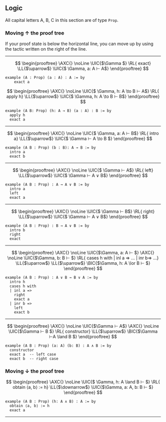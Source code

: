 ## Logic
All capital letters A, B, C in this section are of type `Prop`. 

### Moving $\uparrow$ the proof tree
If your proof state is below the horizontal line, you can move up by using the tactic written on the right of the line.

---
$$
\begin{prooftree}
   \AXC{} \noLine
   \UIC{$\Gamma $}
   \RL{ exact}
   \LL{$\uparrow$}
   \UIC{$ \Gamma, a: A ⊢ A$}
\end{prooftree}
$$
```lean
example (A : Prop) (a : A) : A := by
	exact a
```

$$
\begin{prooftree}
   \AXC{} \noLine
   \UIC{$ \Gamma, h: A \to B ⊢ A$}
   \RL{ apply h}
   \LL{$\uparrow$}
   \UIC{$ \Gamma, h: A \to B ⊢ B$}
\end{prooftree}
$$
```lean
example (A B: Prop) (h: A → B) (a : A) : B := by
  apply h 
  exact a
```

---
$$
\begin{prooftree}
   \AXC{} \noLine
   \UIC{$ \Gamma, a: A ⊢ B$}
   \RL{ intro a}
   \LL{$\uparrow$}
   \UIC{$ \Gamma ⊢ A \to B $}
\end{prooftree}
$$

```lean
example (A B : Prop) (b : B): A → B := by
  intro a
  exact b
```
---
$$
\begin{prooftree}
   \AXC{} \noLine
   \UIC{$ \Gamma ⊢ A$}
   \RL{ left}
   \LL{$\uparrow$}
   \UIC{$ \Gamma ⊢ A ∨ B$}
\end{prooftree}
$$
```lean
example (A B : Prop) : A → A ∨ B := by
  intro a
  left
  exact a
```
---
$$
\begin{prooftree}
   \AXC{} \noLine
   \UIC{$ \Gamma ⊢ B$}
   \RL{ right}
   \LL{$\uparrow$}
   \UIC{$ \Gamma ⊢ A ∨ B$}
\end{prooftree}
$$

```lean
example (A B : Prop) : B → A ∨ B := by
  intro b
  right
  exact
```
---
$$
\begin{prooftree}
   \AXC{} \noLine
   \UIC{$\Gamma, a: A ⊢ $}
   \AXC{} \noLine
   \UIC{$\Gamma, b: B ⊢ $}
   \RL{ cases h with | inl a => ... | inr b=> ...}
   \LL{$\uparrow$}
   \LL{$\uparrow$}
   \BIC{$\Gamma, h: A \lor B ⊢ $}
\end{prooftree}
$$
```lean
example (A B : Prop) : A ∨ B → B ∨ A := by 
  intro h
  cases h with
  | inl a => 
    right 
    exact a
  | inr b =>
    left
    exact b
```

---
$$
\begin{prooftree}
   \AXC{} \noLine
   \UIC{$\Gamma ⊢ A$}
   \AXC{} \noLine
   \UIC{$\Gamma ⊢ B $}
   \RL{ constructor}
   \LL{$\uparrow$}
   \BIC{$\Gamma ⊢A \land B  $}
\end{prooftree}
$$
```lean
example (A B : Prop) (a: A) (b: B) : A ∧ B := by
  constructor 
  exact a  -- left case
  exact b  -- right case 
```
### Moving $\downarrow$ the proof tree
$$
\begin{prooftree}
   \AXC{} \noLine
   \UIC{$ \Gamma, h: A \land B ⊢ $}
   \RL{ obtain ⟨a, b⟩ := h}
   \LL{$\downarrow$}
   \UIC{$\Gamma, a: A, b: B ⊢ $}
\end{prooftree}
$$
```lean
example (A B : Prop) (h: A ∧ B) : A := by
  obtain ⟨a, b⟩ := h
  exact a
```
---